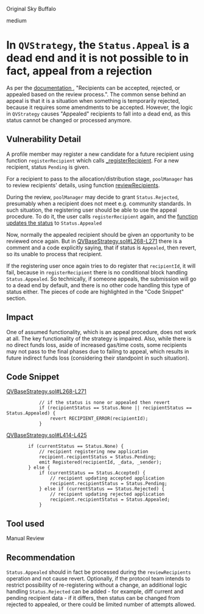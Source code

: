 Original Sky Buffalo

medium

# In `QVStrategy`, the `Status.Appeal` is a dead end and it is not possible to in fact, appeal from a rejection
As per the [documentation ](https://github.com/sherlock-audit/2023-09-Gitcoin/blob/main/allo-v2/contracts/strategies/qv-base/README.md), "Recipients can be accepted, rejected, or appealed based on the review process.". The common sense behind an appeal is that it is a situation when something is temporarily rejected, because it requires some amendments to be accepted. However, the logic in `QVStrategy` causes "Appealed" recipients to fall into a dead end, as this status cannot be changed or processed anymore.

## Vulnerability Detail
A profile member may register a new candidate for a future recipient using function `registerRecipient` which calls [_registerRecipient](https://github.com/sherlock-audit/2023-09-Gitcoin/blob/main/allo-v2/contracts/strategies/qv-base/QVBaseStrategy.sol#L369). For a new recipient, status `Pending` is given.

For a recipient to pass to the allocation/distribution stage, `poolManager` has to review recipients' details, using function [reviewRecipients](https://github.com/sherlock-audit/2023-09-Gitcoin/blob/main/allo-v2/contracts/strategies/qv-base/QVBaseStrategy.sol#L254). 

During the review, `poolManager` may decide to grant `Status.Rejected`, presumably when a recipient does not meet e.g. community standards.
In such situation, the registering user should be able to use the appeal procedure. To do it, the user calls `registerRecipient` again, and the [function updates the status](https://github.com/sherlock-audit/2023-09-Gitcoin/blob/main/allo-v2/contracts/strategies/qv-base/QVBaseStrategy.sol#L422-L425) to `Status.Appealed`

Now, normally the appealed recipient should be given an opportunity to be reviewed once again. But in [QVBaseStrategy.sol#L268-L271](https://github.com/sherlock-audit/2023-09-Gitcoin/blob/main/allo-v2/contracts/strategies/qv-base/QVBaseStrategy.sol#L268-L271) there is a comment and a code explicitly saying, that if status is `Appealed`, then revert, so its unable to process that recipient.

If the registering user once again tries to do register that `recipientId`, it will fail, because in `registerRecipient` there is no conditional block handling `Status.Appealed`. So technically, if someone appeals, the submission will go to a dead end by default, and there is no other code handling this type of status either. The pieces of code are highlighted in the "Code Snippet" section.


## Impact
One of assumed functionality, which is an appeal procedure, does not work at all. The key functionality of the strategy is impaired. Also, while there is no direct funds loss, aside of increased gas/time costs, some recipients may not pass to the final phases due to failing to appeal, which results in future indirect funds loss (considering their standpoint in such situation). 

## Code Snippet

[QVBaseStrategy.sol#L268-L271](https://github.com/sherlock-audit/2023-09-Gitcoin/blob/main/allo-v2/contracts/strategies/qv-base/QVBaseStrategy.sol#L268-L271)
```solidity
            // if the status is none or appealed then revert
            if (recipientStatus == Status.None || recipientStatus == Status.Appealed) {
                revert RECIPIENT_ERROR(recipientId);
            }
```

[QVBaseStrategy.sol#L414-L425](https://github.com/sherlock-audit/2023-09-Gitcoin/blob/main/allo-v2/contracts/strategies/qv-base/QVBaseStrategy.sol#L414-L425)
```solidity
        if (currentStatus == Status.None) {
            // recipient registering new application
            recipient.recipientStatus = Status.Pending;
            emit Registered(recipientId, _data, _sender);
        } else {
            if (currentStatus == Status.Accepted) {
                // recipient updating accepted application
                recipient.recipientStatus = Status.Pending;
            } else if (currentStatus == Status.Rejected) {
                // recipient updating rejected application
                recipient.recipientStatus = Status.Appealed;
            }
```


## Tool used
Manual Review

## Recommendation
`Status.Appealed` should in fact be processed during the `reviewRecipients` operation and not cause revert.
Optionally, if the protocol team intends to restrict possibility of re-registering without a change, an additional logic handling `Status.Rejected` can be added - for example, diff current and pending recipient data - if it differs, then status can be changed from rejected to appealed, or there could be limited number of attempts allowed.